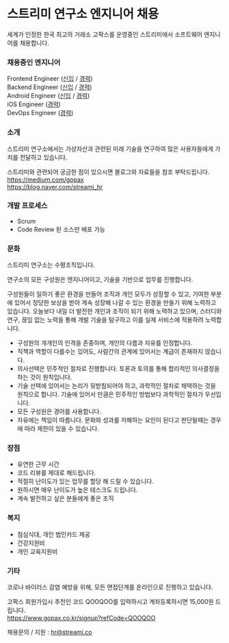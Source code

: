 # 스트리미 연구소 엔지니어 채용 
세계가 인정한 한국 최고의 거래소 고팍스를 운영중인 스트리미에서 소프트웨어 엔지니어를 채용합니다. 

### 채용중인 엔지니어
Frontend Engineer ([신입](Frontend_Engineer.md) / [경력](Frontend_Engineer_Senior.md))  
Backend Engineer ([신입](Backend_Engineer.md) / [경력](Backend_Engineer_Senior.md))  
Android Engineer ([신입](Android_Engineer.md) / [경력](Android_Engineer_Senior.md))  
iOS Engineer ([경력](iOS_Engineer.md))  
DevOps Engineer ([경력](DevOps_Engineer.md))  

### 소개
스트리미 연구소에서는 가상자산과 관련된 미래 기술을 연구하여 많은 사용자들에게 가치를 전달하고 있습니다.   
  
스트리미와 관련되어 궁금한 점이 있으시면 블로그와 자료들을 참조 부탁드립니다.   
https://medium.com/gopax  
https://blog.naver.com/streami_hr  

### 개발 프로세스
- Scrum
- Code Review 된 소스만 배포 가능 

### 문화
스트리미 연구소는 수평조직입니다.  

연구소의 모든 구성원은 엔지니어이고, 기술을 기반으로 업무를 진행합니다.

구성원들이 일하기 좋은 환경을 만들어 조직과 개인 모두가 성장할 수 있고, 기여한 부분에 있어서 정당한 보상을 받아 계속 성장해 나갈 수 있는 환경을 만들기 위해 노력하고 있습니다. 
오늘보다 내일 더 발전한 개인과 조직이 되기 위해 노력하고 있으며, 스터디와 연구, 끊임 없는 노력을 통해 개발 기술을 탐구하고 이를 실제 서비스에 적용하려 노력합니다. 

- 구성원의 개개인의 인격을 존중하며, 개인의 다름과 자유를 인정합니다. 
- 직책과 역할이 다를수는 있어도, 사람간의 관계에 있어서는 계급이 존재하지 않습니다. 
- 의사선택은 민주적인 절차로 진행합니다. 토론과 토의를 통해 합리적인 의사결정을 하는 것이 원칙입니다. 
- 기술 선택에 있어서는 논리가 뒷받침되어야 하고, 과학적인 절차로 채택하는 것을 원칙으로 합니다. 
  기술에 있어서 만큼은 민주적인 방법보다 과학적인 절차가 우선입니다.  
- 모든 구성원은 경어를 사용합니다.
- 자유에는 책임이 따릅니다. 문화와 성과를 저해하는 요인이 된다고 판단될때는 경우에 따라 제한이 있을 수 있습니다. 
 
### 장점
- 유연한 근무 시간 
- 코드 리뷰를 제대로 해드립니다. 
- 적절히 난이도가 있는 업무를 할당 해 드릴 수 있습니다. 
- 원하시면 매우 난이도가 높은 테스크도 드립니다. 
- 계속 발전하고 싶은 분들에게 좋은 조직 
  
### 복지
- 점심식대, 개인 법인카드 제공
- 건강지원비
- 개인 교육지원비


### 기타
코로나 바이러스 감염 예방을 위해, 모든 면접단계를 온라인으로 진행하고 있습니다.   
  
고팍스 회원가입시 추천인 코드 QOOQOO를 입력하시고 계좌등록하시면 15,000원 드립니다.  
https://www.gopax.co.kr/signup?refCode=QOOQOO  
  
채용문의 / 지원 : <hr@streami.co>
